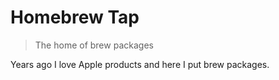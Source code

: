 # Homebrew Tap

> The home of brew packages

Years ago I love Apple products and here I put brew packages.
